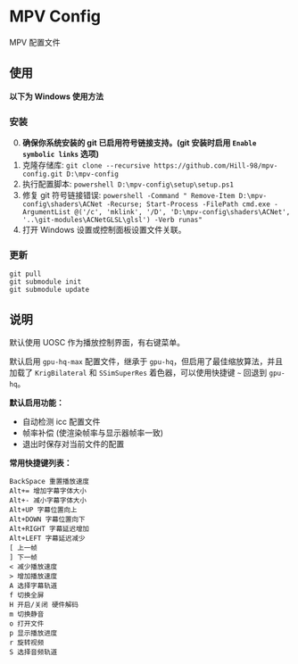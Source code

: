 # MPV Config
MPV 配置文件

## 使用

**以下为 Windows 使用方法**

### 安装

0. **确保你系统安装的 git 已启用符号链接支持。(git 安装时启用 `Enable symbolic links` 选项)**
1. 克隆存储库: `git clone --recursive https://github.com/Hill-98/mpv-config.git D:\mpv-config`
2. 执行配置脚本: `powershell D:\mpv-config\setup\setup.ps1`
3. 修复 git 符号链接错误: `powershell -Command " Remove-Item D:\mpv-config\shaders\ACNet -Recurse; Start-Process -FilePath cmd.exe -ArgumentList @('/c', 'mklink', '/D', 'D:\mpv-config\shaders\ACNet', '..\git-modules\ACNetGLSL\glsl') -Verb runas"`
3. 打开 Windows 设置或控制面板设置文件关联。

### 更新

```
git pull
git submodule init
git submodule update
```

## 说明

默认使用 UOSC 作为播放控制界面，有右键菜单。

默认启用 `gpu-hq-max` 配置文件，继承于 `gpu-hq`，但启用了最佳缩放算法，并且加载了 `KrigBilateral` 和 `SSimSuperRes` 着色器，可以使用快捷键 `~` 回退到 `gpu-hq`。

**默认启用功能：**
* 自动检测 icc 配置文件
* 帧率补偿 (使渲染帧率与显示器帧率一致)
* 退出时保存对当前文件的配置

**常用快捷键列表：**
```
BackSpace 重置播放速度
Alt+= 增加字幕字体大小
Alt+- 减小字幕字体大小
Alt+UP 字幕位置向上
Alt+DOWN 字幕位置向下
Alt+RIGHT 字幕延迟增加
Alt+LEFT 字幕延迟减少
[ 上一帧
] 下一帧
< 减少播放速度
> 增加播放速度
A 选择字幕轨道
f 切换全屏
H 开启/关闭 硬件解码
m 切换静音
o 打开文件
p 显示播放进度
r 旋转视频
S 选择音频轨道
```
